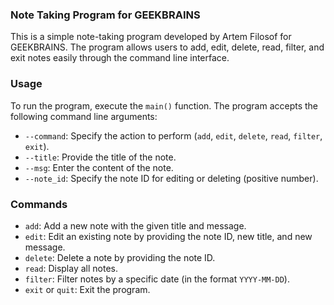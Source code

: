 ### Note Taking Program for GEEKBRAINS

This is a simple note-taking program developed by Artem Filosof for GEEKBRAINS. The program allows users to add, edit, delete, read, filter, and exit notes easily through the command line interface.

### Usage

To run the program, execute the `main()` function. The program accepts the following command line arguments:

- `--command`: Specify the action to perform (`add`, `edit`, `delete`, `read`, `filter`, `exit`).
- `--title`: Provide the title of the note.
- `--msg`: Enter the content of the note.
- `--note_id`: Specify the note ID for editing or deleting (positive number).

### Commands

- `add`: Add a new note with the given title and message.
- `edit`: Edit an existing note by providing the note ID, new title, and new message.
- `delete`: Delete a note by providing the note ID.
- `read`: Display all notes.
- `filter`: Filter notes by a specific date (in the format `YYYY-MM-DD`).
- `exit` or `quit`: Exit the program.

